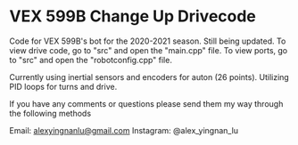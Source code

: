 # VEX 599B Change Up Drivecode

Code for VEX 599B's bot for the 2020-2021 season. Still being updated. To view drive code, go to "src" and open the "main.cpp" file. To view ports, go to "src" and open the "robotconfig.cpp" file. 

Currently using inertial sensors and encoders for auton (26 points). Utilizing PID loops for turns and drive. 

If you have any comments or questions please send them my way through the following methods 

Email: alexyingnanlu@gmail.com
Instagram: @alex_yingnan_lu
